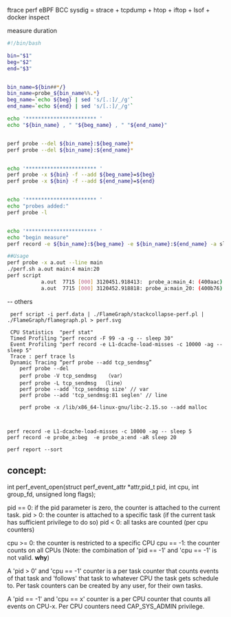 
ftrace
perf
eBPF
BCC
sysdig = strace + tcpdump + htop + iftop + lsof + docker inspect




measure duration
```bash
#!/bin/bash

bin="$1"
beg="$2"
end="$3"


bin_name=${bin##*/}
bin_name=probe_${bin_name%%.*}
beg_name=`echo ${beg} | sed 's/[.:]/_/g'`
end_name=`echo ${end} | sed 's/[.:]/_/g'`

echo '*********************** ' 
echo "${bin_name} , " "${beg_name} , " "${end_name}"


perf probe --del ${bin_name}:${beg_name}*
perf probe --del ${bin_name}:${end_name}*


echo '*********************** ' 
perf probe -x ${bin} -f --add ${beg_name}=${beg}
perf probe -x ${bin} -f --add ${end_name}=${end}


echo '*********************** ' 
echo "probes added:"
perf probe -l


echo '*********************** ' 
echo "begin measure"
perf record -e ${bin_name}:${beg_name} -e ${bin_name}:${end_name} -a sleep 10

##Usage
perf probe -x a.out --line main
./perf.sh a.out main:4 main:20
perf script
           a.out  7715 [000] 3120451.918413:  probe_a:main_4: (400aac)
           a.out  7715 [000] 3120452.918818: probe_a:main_20: (400b76)


```


-- others

```
 perf script -i perf.data | ./FlameGraph/stackcollapse-perf.pl | ./FlameGraph/flamegraph.pl > perf.svg

 CPU Statistics  "perf stat"
 Timed Profiling "perf record -F 99 -a -g -- sleep 30"
 Event Profiling "perf record -e L1-dcache-load-misses -c 10000 -ag -- sleep 5"
 Trace : perf trace ls
 Dynamic Tracing “perf probe --add tcp_sendmsg”  
    perf probe --del  
    perf probe -V tcp_sendmsg   （var）
    perf probe -L tcp_sendmsg  （line）
    perf probe --add 'tcp_sendmsg size' // var
    perf probe --add 'tcp_sendmsg:81 seglen' // line

    perf probe -x /lib/x86_64-linux-gnu/libc-2.15.so --add malloc



perf record -e L1-dcache-load-misses -c 10000 -ag -- sleep 5
perf record -e probe_a:beg  -e probe_a:end -aR sleep 20

perf report --sort 
```

## concept:

int perf_event_open(struct perf_event_attr *attr,pid_t pid, int cpu, int group_fd,
                    unsigned long flags);

pid == 0: if the pid parameter is zero, the counter is attached to the
current task.
pid > 0: the counter is attached to a specific task (if the current task
has sufficient privilege to do so)
pid < 0: all tasks are counted (per cpu counters)

cpu >= 0: the counter is restricted to a specific CPU
cpu == -1: the counter counts on all CPUs
(Note: the combination of 'pid == -1' and 'cpu == -1' is not valid. **why**)

A 'pid > 0' and 'cpu == -1' counter is a per task counter that counts
events of that task and 'follows' that task to whatever CPU the task
gets schedule to. Per task counters can be created by any user, for
their own tasks.

A 'pid == -1' and 'cpu == x' counter is a per CPU counter that counts
all events on CPU-x. Per CPU counters need CAP_SYS_ADMIN privilege.

